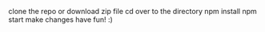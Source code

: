 clone the repo or download zip file
cd over to the directory
npm install
npm start
make changes 
have fun! :)
